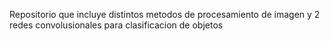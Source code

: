 Repositorio que incluye distintos metodos de procesamiento de imagen y 2 redes convolusionales para clasificacion de objetos 
